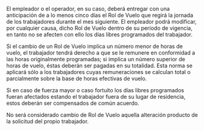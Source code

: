 El empleador o el operador, en su caso, deberá entregar con una anticipación de a lo menos cinco días el Rol de Vuelo que regirá la jornada de los trabajadores durante el mes siguiente. El empleador podrá modificar, por cualquier causa, dicho Rol de Vuelo dentro de su período de vigencia, en tanto no se afecten con ello los días libres programados del trabajador.

Si el cambio de un Rol de Vuelo implica un número menor de horas de vuelo, el trabajador tendrá derecho a que se le remunere en conformidad a las horas originalmente programadas; si implica un número superior de horas de vuelo, éstas deberán ser pagadas en su totalidad. Esta norma se aplicará sólo a los trabajadores cuyas remuneraciones se calculan total o parcialmente sobre la base de horas efectivas de vuelo.

Si en caso de fuerza mayor o caso fortuito los días libres programados fueran afectados estando el trabajador fuera de su lugar de residencia, estos deberán ser compensados de común acuerdo.

No será considerado cambio de Rol de Vuelo aquella alteración producto de la solicitud del propio trabajador.